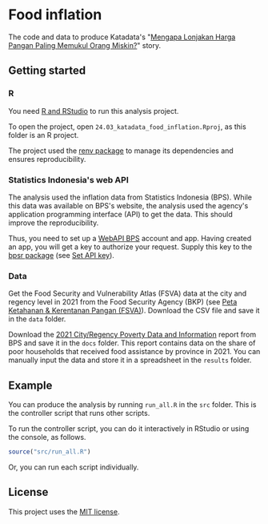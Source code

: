 # Food inflation

The code and data to produce Katadata's "[Mengapa Lonjakan Harga Pangan Paling Memukul Orang Miskin?](https://katadata.co.id/ariayudhistira/analisisdata/6263774b83d0d/mengapa-lonjakan-harga-pangan-paling-memukul-orang-miskin)" story.

## Getting started

### R

You need [R and RStudio](https://posit.co/download/rstudio-desktop/) to run this analysis project.

To open the project, open `24.03_katadata_food_inflation.Rproj`, as this folder is an R project.

The project used the [renv package](https://rstudio.github.io/renv/index.html) to manage its dependencies and ensures reproducibility.

### Statistics Indonesia's web API

The analysis used the inflation data from Statistics Indonesia (BPS). While this data was available on BPS's website, the analysis used the agency's application programming interface (API) to get the data. This should improve the reproducibility.

Thus, you need to set up a [WebAPI BPS](https://webapi.bps.go.id/developer/) account and app. Having created an app, you will get a key to authorize your request. Supply this key to the [bpsr package](https://dzulfiqarfr.github.io/bpsr/) (see [Set API key](https://dzulfiqarfr.github.io/bpsr/articles/bpsr.html#set-api-key)).

### Data

Get the Food Security and Vulnerability Atlas (FSVA) data at the city and regency level in 2021 from the Food Security Agency (BKP) (see [Peta Ketahanan & Kerentanan Pangan (FSVA)](https://fsva.badanpangan.go.id/?09f27a87666909bc41734d24f89fab74)). Download the CSV file and save it in the `data` folder.

Download the [2021 City/Regency Poverty Data and Information]((https://www.bps.go.id/id/publication/2021/11/30/9e3602ea496ecc2f4751836f/data-dan-informasi-kemiskinan-kabupaten-kota-tahun-2021.html)) report from BPS and save it in the `docs` folder. This report contains data on the share of poor households that received food assistance by province in 2021. You can manually input the data and store it in a spreadsheet in the `results` folder.

## Example

You can produce the analysis by running `run_all.R` in the `src` folder. This is the controller script that runs other scripts.

To run the controller script, you can do it interactively in RStudio or using the console, as follows.

```r
source("src/run_all.R")
```

Or, you can run each script individually.

## License

This project uses the [MIT license](LICENSE.md).